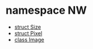 # namespace NW

- [struct Size](../struct_Size.md)
- [struct Pixel](../struct_Pixel.md)
- [class Image](../class_Image.md)

